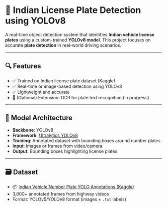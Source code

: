 # 🚗 Indian License Plate Detection using YOLOv8

A real-time object detection system that identifies **Indian vehicle license plates** using a custom-trained **YOLOv8 model**. This project focuses on accurate **plate detection** in real-world driving scenarios.

---

## 🔍 Features

- ✅ Trained on Indian license plate dataset (Kaggle)
- ✅ Real-time or image-based detection using YOLOv8
- ✅ Lightweight and accurate
- 🚧 (Optional) Extension: OCR for plate text recognition (in progress)

---

## 🧠 Model Architecture

- **Backbone**: YOLOv8
- **Framework**: [Ultralytics YOLOv8](https://docs.ultralytics.com/)
- **Training**: Annotated dataset with bounding boxes around number plates
- **Input**: Images or frames from video/camera
- **Output**: Bounding boxes highlighting license plates

---

## 🗃️ Dataset

- 📦 [Indian Vehicle Number Plate YOLO Annotations (Kaggle)](https://www.kaggle.com/datasets/deepakat002/indian-vehicle-number-plate-yolo-annotation)
- 3,000+ annotated frames from highway videos
- Format: YOLOv5/YOLOv8 format (images + `.txt` labels)
